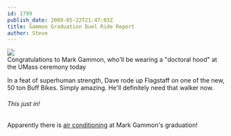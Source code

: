 ```yaml
---
id: 1799
publish_date: 2009-05-22T21:47:03Z
title: Gammon Graduation Duel Ride Report
author: Steve
---
```

![](http://www.flagstafffrenzy.org/wp-content/uploads/2009/05/11158.jpg)  
Congratulations to Mark Gammon, who'll be wearing a "doctoral hood" at the UMass ceremony today

In a feat of superhuman strength, Dave rode up Flagstaff on one of the new, 50 ton Buff Bikes. Simply amazing. He'll definitely need that walker now.

###### This just in!

Apparently there is [air conditioning](http://twitpic.com/5pqqq) at Mark Gammon's graduation!